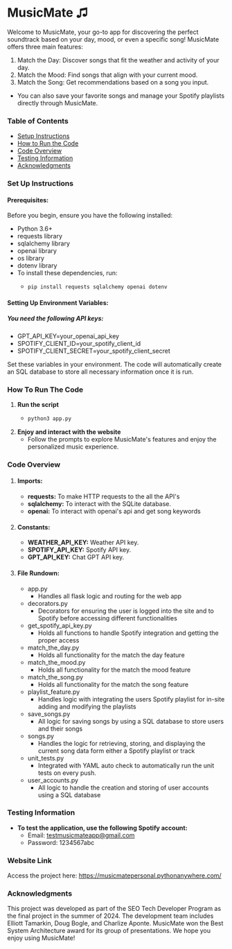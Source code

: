 # MusicMate ♫
Welcome to MusicMate, your go-to app for discovering the perfect soundtrack based on your day, mood, or even a specific song! MusicMate offers three main features:
1. Match the Day: Discover songs that fit the weather and activity of your day.
2. Match the Mood: Find songs that align with your current mood.
3. Match the Song: Get recommendations based on a song you input.
* You can also save your favorite songs and manage your Spotify playlists directly through MusicMate.

### Table of Contents
- [Setup Instructions](#set-up-instructions)
- [How to Run the Code](#how-to-run-the-code)
- [Code Overview](#code-overview)
- [Testing Information](#testing-information)
- [Acknowledgments](#Acknowledgments)

### Set Up Instructions
#### Prerequisites:
Before you begin, ensure you have the following installed:
* Python 3.6+
* requests library
* sqlalchemy library
* openai library
* os library
* dotenv library
* To install these dependencies, run:
    * ```python
      pip install requests sqlalchemy openai dotenv
      ```

#### Setting Up Environment Variables:
##### You need the following API keys:
* GPT_API_KEY=your_openai_api_key
* SPOTIFY_CLIENT_ID=your_spotify_client_id
* SPOTIFY_CLIENT_SECRET=your_spotify_client_secret

Set these variables in your environment. The code will automatically create an SQL database to store all necessary information once it is run.


### How To Run The Code
1. **Run the script**
    * ```python
      python3 app.py
      ```
2. **Enjoy and interact with the website**
    - Follow the prompts to explore MusicMate's features and enjoy the personalized music experience.

### Code Overview
1. #### Imports:
    * **requests:** To make HTTP requests to the all the API's
    * **sqlalchemy:** To interact with the SQLite database.
    * **openai:** To interact with openai's api and get song keywords  


2. #### Constants:
    * **WEATHER_API_KEY:** Weather API key.
    * **SPOTIFY_API_KEY:** Spotify API key.  
    * **GPT_API_KEY:** Chat GPT API key.  


3. #### File Rundown:
    * app.py
        * Handles all flask logic and routing for the web app 
    * decorators.py
        * Decorators for ensuring the user is logged into the site and to Spotify before accessing different functionalities
    * get_spotify_api_key.py
        * Holds all functions to handle Spotify integration and getting the proper access
    * match_the_day.py
        * Holds all functionality for the match the day feature
    * match_the_mood.py
        * Holds all functionality for the match the mood feature
    * match_the_song.py
        * Holds all functionality for the match the song feature
    * playlist_feature.py
        * Handles logic with integrating the users Spotify playlist for in-site adding and modifying the playlists
    * save_songs.py
        * All logic for saving songs by using a SQL database to store users and their songs
    * songs.py
        * Handles the logic for retrieving, storing, and displaying the current song data form either a Spotify playlist or track
    * unit_tests.py
        * Integrated with YAML auto check to automatically run the unit tests on every push.
    * user_accounts.py
        * All logic to handle the creation and storing of user accounts using a SQL database

### Testing Information
- **To test the application, use the following Spotify account:**
    - Email: testmusicmateapp@gmail.com
    - Password: 1234567abc

### Website Link
Access the project here: https://musicmatepersonal.pythonanywhere.com/

### Acknowledgments
This project was developed as part of the SEO Tech Developer Program as the final project in the summer of 2024. The development team includes Elliott Tamarkin, Doug Bogle, and Charlize Aponte. MusicMate won the Best System Architecture award for its group of presentations. We hope you enjoy using MusicMate!
